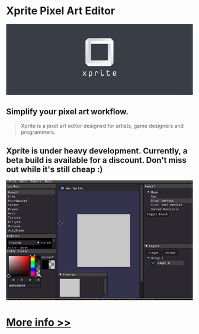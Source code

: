 # Xprite Pixel Art Editor

![logo](/static/facebook_cover_photo_2.png)

## Simplify your pixel art workflow.
> Xprite is a pixel art editor designed for artists, game designers and programmers.

## Xprite is under heavy development. Currently, a beta build is available for a discount. Don't miss out while it's still cheap :)

![front](/images/gif.gif)

# [More info >>](/xprite.html)